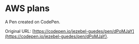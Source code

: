# AWS plans

A Pen created on CodePen.

Original URL: [https://codepen.io/jezebel-guedes/pen/dPoMJaY](https://codepen.io/jezebel-guedes/pen/dPoMJaY).


